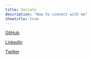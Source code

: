 ```yaml
---
title: Socials
description: "How to connect with me"
showtitle: true
---
```


[GitHub]()

[LinkedIn]()

[Twitter]()